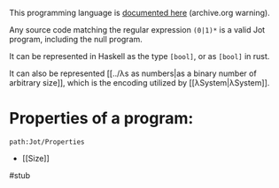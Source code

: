 This programming language is [documented here](https://web.archive.org/web/20201112014512/http://www.nyu.edu/projects/barker/Iota/) (archive.org warning).

Any source code matching the regular expression `(0|1)*` is a valid Jot program, including the null program.

It can be represented in Haskell as the type `[bool]`, or as `[bool]` in rust.

It can also be represented [[../λs as numbers|as a binary number of arbitrary size]], which is the encoding utilized by [[λSystem|λSystem]].

# Properties of a program:
```expander
path:Jot/Properties
```
- [[Size]]

#stub